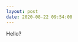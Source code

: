 ```yaml
---
layout: post
date: 2020-08-22 09:54:00
---
```


Hello?
<div id="AppCanvas"></div>
<script src="{{ base.url | prepend: site.url }}/myasset/RayTracing/01MovingBox/wasm_exec.js"></script>
<script>
            const go = new Go();
            WebAssembly.instantiateStreaming(fetch("{{ base.url | prepend: site.url }}/myasset/RayTracing/01MovingBox/rt.wasm"), go.importObject).then((result) => {
                go.run(result.instance);
            });
        </script>